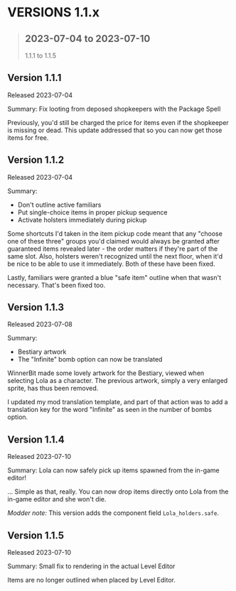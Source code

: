 # **VERSIONS 1.1.x**
>## **2023-07-04 to 2023-07-10**
>1.1.1 to 1.1.5

## Version 1.1.1
Released 2023-07-04

Summary:
Fix looting from deposed shopkeepers with the Package Spell

Previously, you'd still be charged the price for items even if the shopkeeper is missing or dead. This update addressed that so you can now get those items for free.

## Version 1.1.2
Released 2023-07-04

Summary:
- Don't outline active familiars
- Put single-choice items in proper pickup sequence
- Activate holsters immediately during pickup

Some shortcuts I'd taken in the item pickup code meant that any "choose one of these three" groups you'd claimed would always be granted after guaranteed items revealed later - the order matters if they're part of the same slot. Also, holsters weren't recognized until the next floor, when it'd be nice to be able to use it immediately. Both of these have been fixed.

Lastly, familiars were granted a blue "safe item" outline when that wasn't necessary. That's been fixed too.

## Version 1.1.3
Released 2023-07-08

Summary:
- Bestiary artwork
- The "Infinite" bomb option can now be translated

WinnerBit made some lovely artwork for the Bestiary, viewed when selecting Lola as a character. The previous artwork, simply a very enlarged sprite, has thus been removed.

I updated my mod translation template, and part of that action was to add a translation key for the word "Infinite" as seen in the number of bombs option.

## Version 1.1.4
Released 2023-07-10

Summary:
Lola can now safely pick up items spawned from the in-game editor!

... Simple as that, really. You can now drop items directly onto Lola from the in-game editor and she won't die.

*Modder note:*
This version adds the component field `Lola_holders.safe`.

## Version 1.1.5
Released 2023-07-10

Summary:
Small fix to rendering in the actual Level Editor

Items are no longer outlined when placed by Level Editor.
